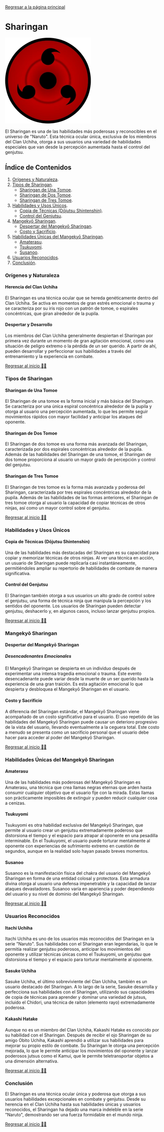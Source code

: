 [Regresar a la página principal](../README.md)

# Sharingan 

![Sharingan](img/sharingan.webp)

El Sharingan es una de las habilidades más poderosas y reconocibles en el universo de "Naruto". Esta técnica ocular única, exclusiva de los miembros del Clan Uchiha, otorga a sus usuarios una variedad de habilidades especiales que van desde la percepción aumentada hasta el control del genjutsu. 

## Índice de Contenidos

1. [Orígenes y Naturaleza](#orígenes-y-naturaleza).
2. [Tipos de Sharingan](#tipos-de-sharingan).
    - [Sharingan de Una Tomoe](#sharingan-de-una-tomoe).
    - [Sharingan de Dos Tomoe](#sharingan-de-dos-tomoe).
    - [Sharingan de Tres Tomoe](#sharingan-de-tres-tomoe).
3. [Habilidades y Usos Únicos](#habilidades-y-usos-únicos).
    - [Copia de Técnicas (Dōjutsu Shintenshin)](#copia-de-técnicas-dōjutsu-shintenshin).
    - [Control del Genjutsu](#control-del-genjutsu).
4. [Mangekyō Sharingan](#mangekyō-sharingan).
    - [Despertar del Mangekyō Sharingan](#despertar-del-mangekyō-sharingan).
    - [Costo y Sacrificio](#costo-y-sacrificio).
5. [Habilidades Únicas del Mangekyō Sharingan](#habilidades-únicas-del-mangekyō-sharingan).
    - [Amaterasu](#amaterasu).
    - [Tsukuyomi](#tsukuyomi).
    - [Susanoo](#susanoo).
6. [Usuarios Reconocidos](#usuarios-reconocidos).
7. [Conclusión](#conclusión).

### Orígenes y Naturaleza

#### Herencia del Clan Uchiha

El Sharingan es una técnica ocular que se hereda genéticamente dentro del Clan Uchiha. Se activa en momentos de gran estrés emocional o trauma y se caracteriza por su iris rojo con un patrón de tomoe, o espirales concéntricas, que giran alrededor de la pupila.

#### Despertar y Desarrollo

Los miembros del Clan Uchiha generalmente despiertan el Sharingan por primera vez durante un momento de gran agitación emocional, como una situación de peligro extremo o la pérdida de un ser querido. A partir de ahí, pueden desarrollar y perfeccionar sus habilidades a través del entrenamiento y la experiencia en combate.

[Regresar al inicio ☝🏻](#sharingan)

### Tipos de Sharingan

#### Sharingan de Una Tomoe

El Sharingan de una tomoe es la forma inicial y más básica del Sharingan. Se caracteriza por una única espiral concéntrica alrededor de la pupila y otorga al usuario una percepción aumentada, lo que les permite seguir movimientos rápidos con mayor facilidad y anticipar los ataques del oponente.

#### Sharingan de Dos Tomoe

El Sharingan de dos tomoe es una forma más avanzada del Sharingan, caracterizada por dos espirales concéntricas alrededor de la pupila. Además de las habilidades del Sharingan de una tomoe, el Sharingan de dos tomoe proporciona al usuario un mayor grado de percepción y control del genjutsu.

#### Sharingan de Tres Tomoe

El Sharingan de tres tomoe es la forma más avanzada y poderosa del Sharingan, caracterizada por tres espirales concéntricas alrededor de la pupila. Además de las habilidades de las formas anteriores, el Sharingan de tres tomoe otorga al usuario la capacidad de copiar técnicas de otros ninjas, así como un mayor control sobre el genjutsu.

[Regresar al inicio ☝🏻](#sharingan)

### Habilidades y Usos Únicos

#### Copia de Técnicas (Dōjutsu Shintenshin)

Una de las habilidades más destacadas del Sharingan es su capacidad para copiar y memorizar técnicas de otros ninjas. Al ver una técnica en acción, un usuario de Sharingan puede replicarla casi instantáneamente, permitiéndoles ampliar su repertorio de habilidades de combate de manera significativa.

#### Control del Genjutsu

El Sharingan también otorga a sus usuarios un alto grado de control sobre el genjutsu, una forma de técnica ninja que manipula la percepción y los sentidos del oponente. Los usuarios de Sharingan pueden detectar genjutsu, deshacerlo y, en algunos casos, incluso lanzar genjutsu propios.

[Regresar al inicio ☝🏻](#sharingan)

### Mangekyō Sharingan

#### Despertar del Mangekyō Sharingan

##### Desencadenantes Emocionales

El Mangekyō Sharingan se despierta en un individuo después de experimentar una intensa tragedia emocional o trauma. Este evento desencadenante puede variar desde la muerte de un ser querido hasta la experiencia de una gran traición. Es esta agitación emocional lo que despierta y desbloquea el Mangekyō Sharingan en el usuario.

#### Costo y Sacrificio

A diferencia del Sharingan estándar, el Mangekyō Sharingan viene acompañado de un costo significativo para el usuario. El uso repetido de las habilidades del Mangekyō Sharingan puede causar un deterioro progresivo de la vista del usuario, llevando eventualmente a la ceguera total. Este costo a menudo se presenta como un sacrificio personal que el usuario debe hacer para acceder al poder del Mangekyō Sharingan.

[Regresar al inicio ☝🏻](#sharingan)

### Habilidades Únicas del Mangekyō Sharingan

#### Amaterasu

Una de las habilidades más poderosas del Mangekyō Sharingan es Amaterasu, una técnica que crea llamas negras eternas que arden hasta consumir cualquier objetivo que el usuario fije con la mirada. Estas llamas son prácticamente imposibles de extinguir y pueden reducir cualquier cosa a cenizas.

#### Tsukuyomi

Tsukuyomi es otra habilidad exclusiva del Mangekyō Sharingan, que permite al usuario crear un genjutsu extremadamente poderoso que distorsiona el tiempo y el espacio para atrapar al oponente en una pesadilla interminable. En el Tsukuyomi, el usuario puede torturar mentalmente al oponente con experiencias de sufrimiento extremo en cuestión de segundos, aunque en la realidad solo hayan pasado breves momentos.

#### Susanoo

Susanoo es la manifestación física del chakra del usuario del Mangekyō Sharingan en forma de una entidad colosal y protectora. Esta armadura divina otorga al usuario una defensa impenetrable y la capacidad de lanzar ataques devastadores. Susanoo varía en apariencia y poder dependiendo del usuario y su nivel de dominio del Mangekyō Sharingan.

[Regresar al inicio ☝🏻](#sharingan)

### Usuarios Reconocidos

#### Itachi Uchiha

Itachi Uchiha es uno de los usuarios más reconocidos del Sharingan en la serie "Naruto". Sus habilidades con el Sharingan eran legendarias, lo que le permitía realizar genjutsu poderosos, anticipar los movimientos del oponente y utilizar técnicas únicas como el Tsukuyomi, un genjutsu que distorsiona el tiempo y el espacio para torturar mentalmente al oponente.

#### Sasuke Uchiha

Sasuke Uchiha, el último sobreviviente del Clan Uchiha, también es un usuario destacado del Sharingan. A lo largo de la serie, Sasuke desarrolla y perfecciona sus habilidades con el Sharingan, utilizando sus capacidades de copia de técnicas para aprender y dominar una variedad de jutsus, incluido el Chidori, una técnica de raiton (elemento rayo) extremadamente poderosa.

#### Kakashi Hatake

Aunque no es un miembro del Clan Uchiha, Kakashi Hatake es conocido por su habilidad con el Sharingan. Después de recibir el ojo Sharingan de su amigo Obito Uchiha, Kakashi aprendió a utilizar sus habilidades para mejorar su propio estilo de combate. Su Sharingan le otorga una percepción mejorada, lo que le permite anticipar los movimientos del oponente y lanzar poderosos jutsus como el Kamui, que le permite teletransportar objetos a una dimensión alternativa.

[Regresar al inicio ☝🏻](#sharingan)

### Conclusión

El Sharingan es una técnica ocular única y poderosa que otorga a sus usuarios habilidades excepcionales en combate y genjutsu. Desde su herencia en el Clan Uchiha hasta sus habilidades únicas y usuarios reconocidos, el Sharingan ha dejado una marca indeleble en la serie "Naruto", demostrando ser una fuerza formidable en el mundo ninja.

[Regresar al inicio ☝🏻](#sharingan)

